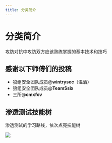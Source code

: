 ```yaml
---
title: 分类简介
---
```


# 分类简介

攻防对抗中攻防双方应该熟练掌握的基本技术和技巧

## 感谢以下师傅们的投稿
 - 狼组安全团队成员@**wintrysec**（温酒）
 - 狼组安全团队成员@**TeamSsix**
 - 三所@**cmxfov**

## 渗透测试技能树

渗透测试的学习路线，依次点亮技能树

![](/assets/wgpsec/images/hw/pentest.png)